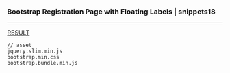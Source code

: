 ### Bootstrap Registration Page with Floating Labels | snippets18
---



[RESULT](  )

[]()
[]()
[]()




```
// asset
jquery.slim.min.js
bootstrap.min.css
bootstrap.bundle.min.js
```




```
```

